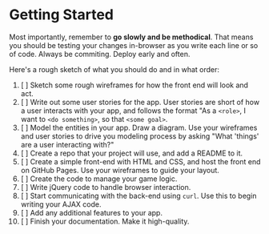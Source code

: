 # Getting Started

Most importantly, remember to **go slowly and be methodical**. That means you
should be testing your changes in-browser as you write each line or so of code.
Always be commiting. Deploy early and often.

Here's a rough sketch of what you should do and in what order:

1.  [ ] Sketch some rough wireframes for how the front end will look and act.
1.  [ ] Write out some user stories for the app. User stories are short of how a
    user interacts with your app, and follows the format "As a `<role>`, I want
    to `<do something>`, so that `<some goal>`.
1.  [ ] Model the entities in your app. Draw a diagram. Use your wireframes and
    user stories to drive you modeling process by asking "What 'things' are a
    user interacting with?"
1.  [ ] Create a repo that your project will use, and add a README to it.
1.  [ ] Create a simple front-end with HTML and CSS, and host the front end on
    GitHub Pages. Use your wireframes to guide your layout.
1.  [ ] Create the code to manage your game logic.
1.  [ ] Write jQuery code to handle browser interaction.
1.  [ ] Start communicating with the back-end using `curl`. Use this to begin
    writing your AJAX code.
1.  [ ] Add any additional features to your app.
1.  [ ] Finish your documentation. Make it high-quality.
